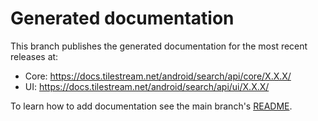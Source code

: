 # Generated documentation
This branch publishes the generated documentation for the most recent releases at:
  * Core: https://docs.tilestream.net/android/search/api/core/X.X.X/
  * UI: https://docs.tilestream.net/android/search/api/ui/X.X.X/

To learn how to add documentation see the main branch's [README](https://github.com/mapbox/mapbox-search-android/blob/develop/README.md).